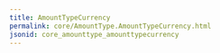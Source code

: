 ```yaml
---
title: AmountTypeCurrency
permalink: core/AmountType.AmountTypeCurrency.html
jsonid: core_amounttype_amounttypecurrency
---
```

